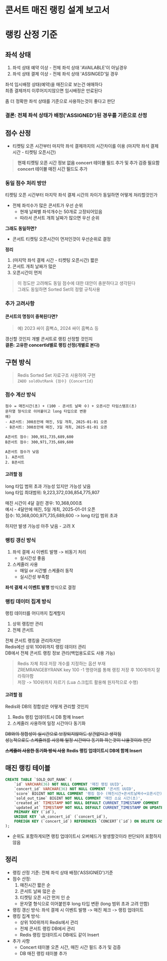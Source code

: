 # 콘서트 매진 랭킹 설계 보고서

# 랭킹 산정 기준
## 좌석 상태
1. 좌석 상태 예약 이상 - 전체 좌석 상태 'AVAILABLE'이 아닐경우 
2. 좌석 상태 결제 이상 - 전체 좌석 상태 'ASSINGED'일 경우

좌석 임시배정 상태(예약)을 매진으로 보는건 애매하다  
최종 결제까지 이루어지지않으면 임시배정은 만료된다  

좀 더 정확한 좌석 상태를 기준으로 사용하는것이 좋다고 판단  

### 결론: **전체 좌석 상태가 배정('ASSIGNED')된 경우를 기준으로 산정**

## 점수 산정
- 티켓팅 오픈 시간부터 마지막 좌석 결제까지의 시간차이를 이용 (마지막 좌석 결제 시간 - 티켓팅 오픈시간)
> **현재 티켓팅 오픈 시간 정보 없음 concert 테이블 필드 추가 및 추가 검증 필요함**  
> **concert 테이블 매진 시간 필드도 추가**

### 동일 점수 처리 방안
티켓팅 오픈 시간부터 마지막 좌석 결제 시간의 차이가 동일하면 어떻게 처리할것인가
- 전체 좌석수가 많은 콘서트가 우선 순위
   - 현재 날짜별 좌석개수는 50개로 고정되어있음
   - 따라서 콘서트 개최 날짜가 많으면 우선 순위

**그래도 동일하면?**
- 콘서트 티켓팅 오픈시간이 먼저인것이 우선순위로 결정

**정리**
1. (마지막 좌석 결제 시간 - 티켓팅 오픈시간) 짧은 
2. 콘서트 개최 날짜가 많은
3. 오픈시간이 먼저

> 이 정도만 고려해도 동일 점수에 대한 대안이 충분하다고 생각된다  
> 그래도 동일하면 Sorted Set의 정렬 규칙사용

### 추가 고려사항 
#### 콘서트의 명칭이 중복된다면?
> 예) 2023 싸이 흠뻑쇼, 2024 싸이 흠뻑쇼 등

갱신할 것인지 개별 콘서트로 랭킹 산정할 것인지  
**결론: 고유한 concertId별로 랭킹 산정(개별로 본다)**

## 구현 방식 
> Redis Sorted Set 자료구조 사용하여 구현  
> ```ZADD soldOutRank {점수} {ConcertId} ```   

### 점수 계산 방식
```
점수 = 매진시간(초) + (100 - 콘서트 날짜 수) + 오픈시간 타임스탬프(초)
문자열 형식으로 이어붙이고 long 타입으로 변환
예) 
- A콘서트: 300초만에 매진, 5일 개최, 2025-01-01 오픈
- B콘서트: 300초만에 매진, 3일 개최, 2025-01-01 오픈

A콘서트 점수: 300,951,735,689,600
B콘서트 점수: 300,971,735,689,600

A콘서트 점수가 낮음
1. A콘서트
2. B콘서트
```
#### 고려할 점
long 타입 범위 초과 가능성 있지만 가능성 낮음  
long 타입 최대범위: 9,223,372,036,854,775,807

매진 시간이 4달 걸린 경우: 10,368,000초  
예시 - 4달만에 매진, 5일 개최, 2025-01-01 오픈   
점수: 10,368,000,971,735,689,600 -> long 타입 범위 초과  

하지만 발생 가능성 아주 낮음 - 고려 X

### 랭킹 갱신 방식
1. 좌석 결제 시 이벤트 발행 -> 비동기 처리
    - 실시간성 좋음
2. 스케줄러 사용
    - 매일 or 시간별 스케줄러 동작
    - 실시간성 부족함

**좌석 결제 시 이벤트 발행** 방식으로 결정

### 랭킹 데이터 집계 방식
랭킹 데이터를 어디까지 집계할지
1. 상위 랭킹만 관리
2. 전체 콘서트

전체 콘서트 랭킹을 관리하지만   
Redis에선 상위 100위까지 랭킹 데이터 관리  
DB에서 전체 콘서트 랭킹 정보 관리(백업용도로도 사용 가능)

> Redis 자체 최대 저장 개수를 지정하는 옵션 부재  
> ZREMRANGEBYRANK key 100 -1 명령어를 통해 랭킹 저장 후 100개까지 잘라줘야함  
> 저장 -> 100위까지 자르기 (Lua 스크립트 활용해 원자적으로 수행)

#### 고려할 점
Redis와 DB의 정합성은 어떻게 관리할 것인지
1. Redis 랭킹 업데이트시 DB 함께 Insert
2. 스케줄러 사용하여 일정 시간마다 동기화

~~DB와의 정합성이 실시간으로 보장되지않아도 상관없다고 생각됨~~  
~~성능적으로도 스케줄러를 사용해 일정 시간마다 동기화 하는것이 나을것이라 판단~~  

~~**스케줄러 사용한 동기화 방식 사용**~~
**Redis 랭킹 업데이트시 DB에 함께 Insert**

## 매진 랭킹 테이블
```sql
CREATE TABLE `SOLD_OUT_RANK` (
    `id` VARCHAR(36) NOT NULL COMMENT '매진 랭킹 UUID',
    `concert_id` VARCHAR(36) NOT NULL COMMENT '콘서트 UUID',
    `score` BIGINT NOT NULL COMMENT '랭킹 점수 (매진시간+콘서트날짜수+오픈시간)',
    `sold_out_time` BIGINT NOT NULL COMMENT '매진 소요 시간(초)',
    `created_at` TIMESTAMP NOT NULL DEFAULT CURRENT_TIMESTAMP COMMENT '생성일시',
    `updated_at` TIMESTAMP NOT NULL DEFAULT CURRENT_TIMESTAMP ON UPDATE CURRENT_TIMESTAMP COMMENT '수정일시',
    PRIMARY KEY (`id`),
    UNIQUE KEY `uk_concert_id` (`concert_id`),
    FOREIGN KEY (`concert_id`) REFERENCES `CONCERT`(`id`) ON DELETE CASCADE ON UPDATE CASCADE
);
```
- 순위도 포함하게되면 랭킹 업데이트시 오버헤드가 발생할것이라 판단되어 포함하지않음

## 정리
- 랭킹 산정 기준: 전체 좌석 상태 배정('ASSIGNED')기준
- 점수 산정:
    1. 매진시간 짧은 순
    2. 콘서트 날짜 많은 순
    3. 티켓팅 오픈 시간 먼저 인 순
    - 문자열 형식으로 이어붙힌후 long 타입 변환 (long 범위 초과 고려 안함)
- 랭킹 갱신 방식: 좌석 결제 시 이벤트 발행 -> 매진 체크 -> 랭킹 업데이트
- 랭킹 집계 방식:
    - 상위 100위까지 Redis에서 관리
    - 전체 콘서트 랭킹 DB에서 관리
    - Redis 랭킹 업데이트시 DB에도 같이 Insert
- 추가 사항
    - Concert 테이블 오픈 시간, 매진 시간 필드 추가 및 검증
    - DB 매진 랭킹 테이블 추가

